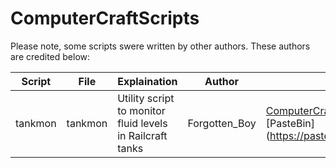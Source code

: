 # ComputerCraftScripts

Please note, some scripts swere written by other authors. These authors are credited below:

| Script | File | Explaination | Author | Link(s) |
| ------ | ---- | ------------ | ------ | ------- |
| tankmon | tankmon | Utility script to monitor fluid levels in Railcraft tanks | Forgotten_Boy | [ComputerCraft forum](http://www.computercraft.info/forums2/index.php?/topic/15689-dead-simple-railcraft-tank-monitoring/) // [PasteBin] (https://pastebin.com/aMUgrXU6) |
